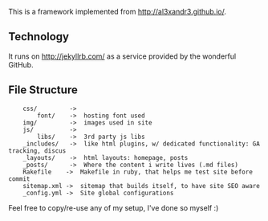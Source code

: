 This is a framework implemented from http://al3xandr3.github.io/.

## Technology

It runs on http://jekyllrb.com/ as a service provided by the wonderful GitHub.

## File Structure

		css/         ->  
		    font/    ->  hosting font used
		img/         ->  images used in site
		js/          ->  
		    libs/    ->  3rd party js libs
		_includes/   ->  like html plugins, w/ dedicated functionality: GA tracking, discus
		_layouts/    ->  html layouts: homepage, posts
		_posts/      ->  Where the content i write lives (.md files)
		Rakefile    ->  Makefile in ruby, that helps me test site before commit
		sitemap.xml ->  sitemap that builds itself, to have site SEO aware
		_config.yml ->  Site global configurations

Feel free to copy/re-use any of my setup, I've done so myself :)


